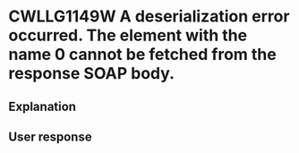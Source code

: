 # CWLLG1149W A deserialization error occurred. The element with the name 0 cannot be fetched from the response SOAP body.

## Explanation

## User response